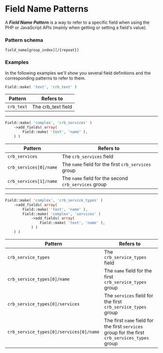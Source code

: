 # Field Name Patterns

A ___Field Name Pattern___ is a way to refer to a specific field when using the PHP or JavaScript APIs (mainly when getting or setting a field's value).

### Pattern schema

`field_name[group_index][/{repeat}]`

### Examples

In the following examples we'll show you several field definitions and the corresponding patterns to refer to them.

```php
Field::make( 'text', 'crb_text' )
```

| Pattern                                  | Refers to                                    |
|------------------------------------------|----------------------------------------------|
| `crb_text`                               | The crb_text field                           |

---

```php
Field::make( 'complex', 'crb_services' )
	->add_fields( array(
		Field::make( 'text', 'name' ),
	) )
```

| Pattern                | Refers to                                            |
|------------------------|------------------------------------------------------|
| `crb_services`         | The `crb_services` field                             |
| `crb_services[0]/name` | The `name` field for the first `crb_services` group  |
| `crb_services[1]/name` | The `name` field for the second `crb_services` group |

---

```php
Field::make( 'complex', 'crb_service_types' )
	->add_fields( array(
		Field::make( 'text', 'name' ),
		Field::make( 'complex', 'services' )
			->add_fields( array(
				Field::make( 'text', 'name' ),
			) )
	) )
```

| Pattern                                 | Refers to                                                                                      |
|-----------------------------------------|------------------------------------------------------------------------------------------------|
| `crb_service_types`                     | The `crb_service_types` field                                                                  |
| `crb_service_types[0]/name`             | The `name` field for the first `crb_service_types` group                                       |
| `crb_service_types[0]/services`         | The `services` field for the first `crb_service_types` group                                   |
| `crb_service_types[0]/services[0]/name` | The first `name` field for the first `services` group for the first `crb_services_types` group |